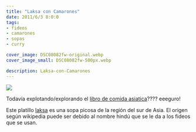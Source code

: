```yaml
---
title: "Laksa con Camarones"
date: 2011/6/3 8:0:0
tags: 
- fideos
- camarones
- sopas
- curry

cover_image: DSC08082fw-original.webp
cover_image_small: DSC08082fw-500px.webp

description: Laksa-con-Camarones
---
```



[![](DSC08082fw)](DSC08082fw-original.webp)

Todavía explotando/explorando el <a href="https://www.amazon.com/dp/0743253337">libro de comida asiatica</a>???? eeeguro!  
  
Este platillo <a href="https://en.wikipedia.org/wiki/Laksa">laksa</a> es una sopa picosa de la región del sur de Asia. El origen según wikipedia puede ser debido al nombre hindú que se le da a los fideos que se usan.
